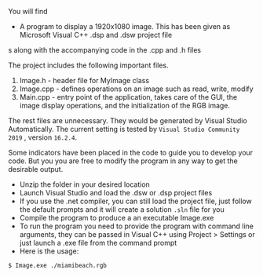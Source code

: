 You will find

- A program to display a 1920x1080 image. This has been given as Microsoft Visual C++ .dsp and .dsw project file

s along with the accompanying code in the .cpp and .h files

The project includes the following important files.
1. Image.h	- header file for MyImage class
2. Image.cpp	- defines operations on an image such as read, write, modify
3. Main.cpp	- entry point of the application, takes care of the GUI, the 
		  image display operations, and the initialization of the RGB image.

The rest files are unnecessary. They would be generated by Visual Studio Automatically. The current setting is tested by `Visual Studio Community 2019` , version `16.2.4`.

Some indicators have been placed in the code to guide you to develop your code. But you
you are free to modify the program in any way to get the desirable output.

- Unzip the folder in your desired location
- Launch Visual Studio and load the .dsw or .dsp project files
- If you use the .net compiler, you can still load the project file, just follow the default prompts and it will create a solution `.sln` file for you
- Compile the program to produce a an executable Image.exe
- To run the program you need to provide the program with command line arguments, they can be passed in Visual C++ using Project > Settings or just launch a .exe file from the command prompt
- Here is the usage:

```
$ Image.exe ./miamibeach.rgb
```

